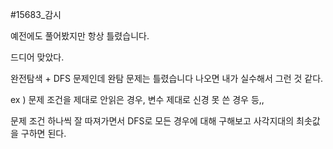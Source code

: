 #15683_감시

예전에도 풀어봤지만 항상 틀렸습니다.

드디어 맞았다.

완전탐색 + DFS 문제인데
완탐 문제는 틀렸습니다 나오면 내가 실수해서 그런 것 같다.<br>

ex ) 문제 조건을 제대로 안읽은 경우, 변수 제대로 신경 못 쓴 경우 등,,

문제 조건 하나씩 잘 따져가면서 DFS로 모든 경우에 대해 구해보고 사각지대의 최솟값을 구하면 된다.
